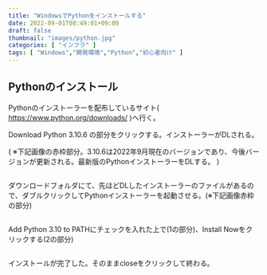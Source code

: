 ```yaml
---
title: "WindowsでPythonをインストールする"
date: 2022-09-01T08:49:01+09:00
draft: false
thumbnail: "images/python.jpg"
categories: [ "インフラ" ]
tags: [ "Windows","開発環境","Python","初心者向け" ]
---
```


## Pythonのインストール

Pythonのインストーラーを配布しているサイト( https://www.python.org/downloads/ )へ行く。

Download Python 3.10.6 の部分をクリックする。インストーラーがDLされる。

( ※下記画像の赤枠部分。3.10.6は2022年9月現在のバージョンであり、今後バージョンが更新される。最新版のPythonインストーラーをDLする。 )

<div class="img-center"><img src="/images/Screenshot from 2022-09-01 08-50-59.png" alt=""></div>


ダウンロードフォルダにて、先ほどDLしたインストーラーのファイルがあるので、ダブルクリックしてPythonインストーラーを起動させる。(※下記画像赤枠の部分)

<div class="img-center"><img src="/images/Screenshot from 2022-09-01 08-56-56.png" alt=""></div>


Add Python 3.10 to PATHにチェックを入れた上で(1の部分)、Install Nowをクリックする(2の部分)

<div class="img-center"><img src="/images/Screenshot from 2022-09-01 08-59-03.png" alt=""></div>

インストールが完了した。そのままcloseをクリックして終わる。

<div class="img-center"><img src="/images/Screenshot from 2022-09-01 09-02-55.png" alt=""></div>


<!--

## Pycharmのインストール

PycharmのCommunity版(無料版)をインストールする。下記リンクへアクセス。

https://www.jetbrains.com/ja-jp/pycharm/download/#section=windows

Community版のダウンロード(下記画像の赤枠部分)をクリック

<div class="img-center"><img src="/images/Screenshot from 2022-09-01 09-06-06.png" alt=""></div>


ダウンロードフォルダにて、先ほどDLしたインストーラーのファイルがあるので、ダブルクリックしてPycharmインストーラーを起動させる。(※下記画像赤枠の部分)

<div class="img-center"><img src="/images/Screenshot from 2022-09-01 09-08-42.png" alt=""></div>

Nextをクリック

<div class="img-center"><img src="/images/Screenshot from 2022-09-01 09-10-00.png" alt=""></div>

インストールする場所はデフォルトで良いので、Nextをクリック

<div class="img-center"><img src="/images/Screenshot from 2022-09-01 09-10-10.png" alt=""></div>

全部にチェックを入れて、Nextをクリック

<div class="img-center"><img src="/images/Screenshot from 2022-09-01 09-10-52.png" alt=""></div>

StartMenuFolderはそのままでNextをクリック

<div class="img-center"><img src="/images/Screenshot from 2022-09-01 09-11-01.png" alt=""></div>

Reboot Nowを選んで、Finishをクリック。この時、再起動されるので、他のソフトやアプリは終了させておく。

<div class="img-center"><img src="/images/Screenshot from 2022-09-01 09-13-30.png" alt=""></div>


## Pycharmを起動し、PythonのHelloWorldを作って動かす

下記画像のデスクトップ、もしくはスタートメニューにPycharmが追加されているので、ダブルクリックして起動する。

<div class="img-center"><img src="/images/Screenshot from 2022-09-01 09-18-30.png" alt=""></div>

前に、Pycharmをインストールしたことがある場合、設定ファイルのimportを聞かれるので、インポートしないを選択

<div class="img-center"><img src="/images/Screenshot from 2022-09-01 09-20-19.png" alt=""></div>

プロジェクトを作る。New Projectをクリック。

<div class="img-center"><img src="/images/Screenshot from 2022-09-01 09-20-49.png" alt=""></div>

Createをクリック

<div class="img-center"><img src="/images/Screenshot from 2022-09-01 09-21-06.png" alt=""></div>

pythonProjectにカーソルを合わせてで右クリック、New→Fileを選ぶ

<div class="img-center"><img src="/images/Screenshot from 2022-09-01 09-26-00.png" alt=""></div>

ファイル名は、test.pyとする。Enterキーを押して作成

<div class="img-center"><img src="/images/Screenshot from 2022-09-01 09-27-57.png" alt=""></div>

test.pyのエディタにて、下記を記述する

```
print("Hello World !!")
```

<div class="img-center"><img src="/images/Screenshot from 2022-09-01 09-29-37.png" alt=""></div>

Altキーを押しながらF12を押して、Terminalを表示させる(※Pycharm画面下部のTerminalボタンをクリックしても良い)

<div class="img-center"><img src="/images/Screenshot from 2022-09-01 09-31-29.png" alt=""></div>

このTerminalに下記コマンドを入力する。先ほど作ったtest.pyを実行するコマンドである。

```
python test.py
```

入力し終わったらEnterキーを押して実行する。下記のようにHelloWorldが表示される。

<div class="img-center"><img src="/images/Screenshot from 2022-09-01 09-31-57.png" alt=""></div>

これでPythonとPycharmのインストールは完了


ただ、このPycharm。デフォルトの設定だと文字が非常に小さく見づらい上に、お節介な補正や警告もあるので、設定を変更しておくことをおすすめする。


[Pycharmを使う前にやっておきたい設定と覚えておくと良い操作方法](/post/pycharm-config/)

-->
